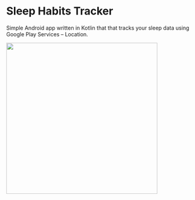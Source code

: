 # Sleep Habits Tracker
Simple Android app written in Kotlin that that tracks your sleep data using Google Play Services – Location.

<img src="https://user-images.githubusercontent.com/25584895/149411274-24b26b4b-de9f-4e74-ad92-22928c1126cc.jpg" width="400">
